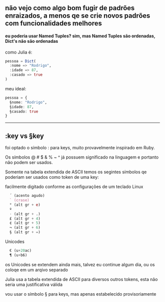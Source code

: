 ## não vejo como algo bom fugir de padrões enraizados, a menos qe se crie novos padrões com funcionalidades melhores

#### eu poderia usar Named Tuples? sim, mas Named Tuples são ordenadas, Dict's não são ordenadas

como Julia é:

```julia
pessoa = Dict(
  :nome => "Rodrigo",
  :idade => 87,
  :casado => true
)
```

meu ideal:

```julia
pessoa = {
  §nome: "Rodrigo",
  §idade: 87,
  §casado: true
}
```

____________________________________

## :key vs §key

foi optado o símbolo : para keys, muito provavelmente inspirado em Ruby.

Os símbolos @ # $ & % ~ ^ já possuem significado na linguagem e portanto não podem ser usados.

Somente na tabela extendida de ASCII temos os segintes símbolos qe poderiam ser usados como token de uma key:

facilmente digitado conforme as configurações de um teclado Linux
```julia
  ´ (acento agudo)
  ` (crase)
  ° (alt gr + e)
  º
  · (alt gr + .)
  £ (alt gr + 4)
  ¢ (alt gr + 5)
  ¬ (alt gr + 6)
  § (alt gr + =)
```

Unicodes
```julia
  € (u+20ac)
  ¶ (u+b6)
```

os Unicodes se extendem ainda mais, talvez eu continue algum dia, ou os coloqe em um arqivo separado

Julia usa a tabela extendida de ASCII para diversos outros tokens, esta não seria uma justificativa válida

vou usar o símbolo § para keys, mas apenas estabelecido provisoriamente
